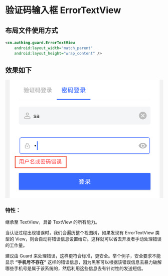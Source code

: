 # 验证码输入框 ErrorTextView

## 布局文件使用方式

```xml
<cn.authing.guard.ErrorTextView
    android:layout_width="match_parent"
    android:layout_height="wrap_content" />
```

## 效果如下

![](./images/error_text_view.png)

### 特性：

继承至 TextView，具备 TextView 的所有能力。

当认证过程出现错误时，我们会遍历整个视图树，如果发现有 ErrorTextView 类型的 View，则会自动将错误信息设置给它。这样就可以省去开发者手动处理错误的工作量。

建议由 Guard 来处理错误，这样更符合标准，更安全。举个例子，安全要求不能显示 **“手机号不存在”** 这样的错误信息，因为黑客可以根据该错误信息去暴力破解哪些手机号是属于该系统的，然后利用这些信息去有针对性的发送短信。
